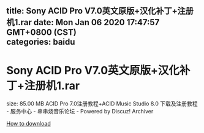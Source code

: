 
title: Sony ACID Pro V7.0英文原版+汉化补丁+注册机1.rar
date: Mon Jan 06 2020 17:47:57 GMT+0800 (CST)    
categories: baidu
---

# Sony ACID Pro V7.0英文原版+汉化补丁+注册机1.rar
size: 85.00 MB
 ACID Pro 7.0注册教程+ACID Music Studio 8.0 下载及注册教程 - 服务中心 - 串串烧音乐论坛 - Powered by Discuz! Archiver
 

[How to download](https://bpcam.bemobtrk.com/go/2ceec3aa-1ca2-46d6-b9ff-aaa5c184517c?jno=3690)